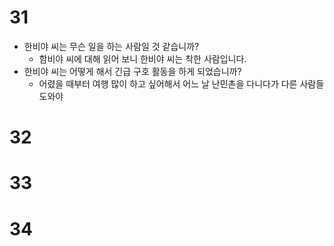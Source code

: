# 31
* 한비야 씨는 무슨 일을 하는 사람일 것 같습니까?
	* 함비야 씨에 대해 읽어 보니 한비야 씨는 착한 사람입니다.
* 한비야 씨는 어떻게 해서 긴급 구호 활동을 하게 되었습니까?
	* 어렸을 때부터 여행 많이 하고 싶어해서 어느 날 난민촌을 다니다가 다른 사람들 도와야
# 32
# 33
# 34